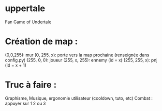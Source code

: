 # uppertale
Fan Game of Undertale

# Création de map : 
(0,0,255): mur
(0, 255, x): porte vers la map prochaine (renseignée dans config.py)
(255, 0, 0): joueur
(255, x, 255): ennemy (id = x)
(255, 255, x): pnj (id = x + 1)
# Truc à faire :
Graphisme, Musique, ergonomie utilisateur (cooldown, tuto, etc)
Combat : appuyer sur 1 2 ou 3
